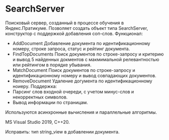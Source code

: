 # SearchServer
Поисковый сервер, созданный в процессе обучения в Яндекс.Пратикуме. 
Позволяет создать объект типа SearchServer, конструктор с поддержкой добавления соп-слов.
Функционал: 
- AddDocument Добавление документа по идентификационному номеру, строке запроса, статус и рейтинг документа.
- FindTopDocuments Поиск документов по строке-запросу и критерию и вывод 5 найденных докментов с макмимальной релевантностью или рейтингом в порядке убывания.
- MatchDocument Поиск документов по строке-запросу и идентификационному номеру и вывод совпадающих документов.
- RemoveDocument Удаление догумента по идентификационному ноиеру.
Поддержка:
- Парсинг слов входной очереди, с учетом минус-слов и некорректных символов.
- Вывод информации по страницам.

Используются асинхронные вычисления и параллельные алгоритмы.

MS Visual Studio 2019, C++20.

Исправить: тип string_view в добавлении документа.
